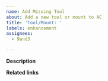 ```yaml
---
name: Add Missing Tool
about: Add a new tool or mount to AC
title: 'Tool/Mount: '
labels: enhancement
assignees: 
  - 9and3

---
```


**Description**
<!-- Provide a clear and concise summary of whcih tool or mount you would like to see added to AC. -->

**Related links**
<!-- Add models and specs. -->
